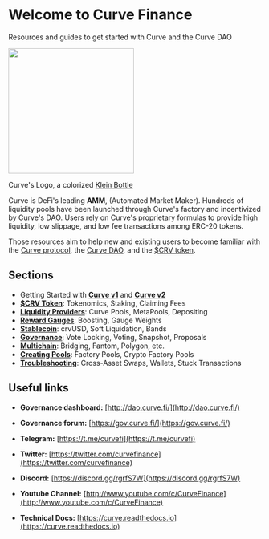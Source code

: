 # Welcome to Curve Finance

Resources and guides to get started with Curve and the Curve DAO

<img width=250 src="https://files.gitbook.com/v0/b/gitbook-x-prod.appspot.com/o/spaces%2F-MFA0rQI3SzfbVFgp3Ic%2Fuploads%2FF5ZS9RzAWKZnNxm9F85H%2FCurve-Logo-HighRez.png?alt=media&token=51c58ab0-e774-4b30-92ac-69f643400c56" />

Curve's Logo, a colorized [Klein Bottle](https://en.wikipedia.org/wiki/Klein_bottle)​

Curve is DeFi's leading **AMM**, (Automated Market Maker). Hundreds of liquidity pools have been launched through Curve's factory and incentivized by Curve's DAO. Users rely on Curve's proprietary formulas to provide high liquidity, low slippage, and low fee transactions among ERC-20 tokens.

Those resources aim to help new and existing users to become familiar with the [Curve protocol](./lp/understanding-curve-pools), the [Curve DAO](./governance/understanding-governance), and the [$CRV token](./crv-token/understanding-crv).

## Sections

- Getting Started with [**Curve v1**](./base-features/understanding-curve) and [**Curve v2**](./base-features/understanding-crypto-pools)
- [**$CRV Token**](./crv-token/understanding-crv): Tokenomics, Staking, Claiming Fees
- [**Liquidity Providers**](./lp/understanding-curve-pools): Curve Pools, MetaPools, Depositing
- [**Reward Gauges**](./reward-gauges/understanding-gauges): Boosting, Gauge Weights
- [**Stablecoin**](./crvUSD): crvUSD, Soft Liquidation, Bands
- [**Governance**](./governance/understanding-governance): Vote Locking, Voting, Snapshot, Proposals
- [**Multichain**](./multichain/understanding-multichain): Bridging, Fantom, Polygon, etc.  
- [**Creating Pools**](./factory-pools/pool-factory): Factory Pools, Crypto Factory Pools  
- [**Troubleshooting**](./troubleshooting/support): Cross-Asset Swaps, Wallets, Stuck Transactions
    
## Useful links

- **Governance dashboard:** [http://dao.curve.fi/](http://dao.curve.fi/)​

- **Governance forum:** [https://gov.curve.fi/](https://gov.curve.fi/)​

- **Telegram:** [https://t.me/curvefi](https://t.me/curvefi)​

- **Twitter:** [https://twitter.com/curvefinance](https://twitter.com/curvefinance)​

- **Discord:** [https://discord.gg/rgrfS7W](https://discord.gg/rgrfS7W)​

- **Youtube Channel:** [http://www.youtube.com/c/CurveFinance](http://www.youtube.com/c/CurveFinance)​

- **Technical Docs:** [https://curve.readthedocs.io](https://curve.readthedocs.io)​
